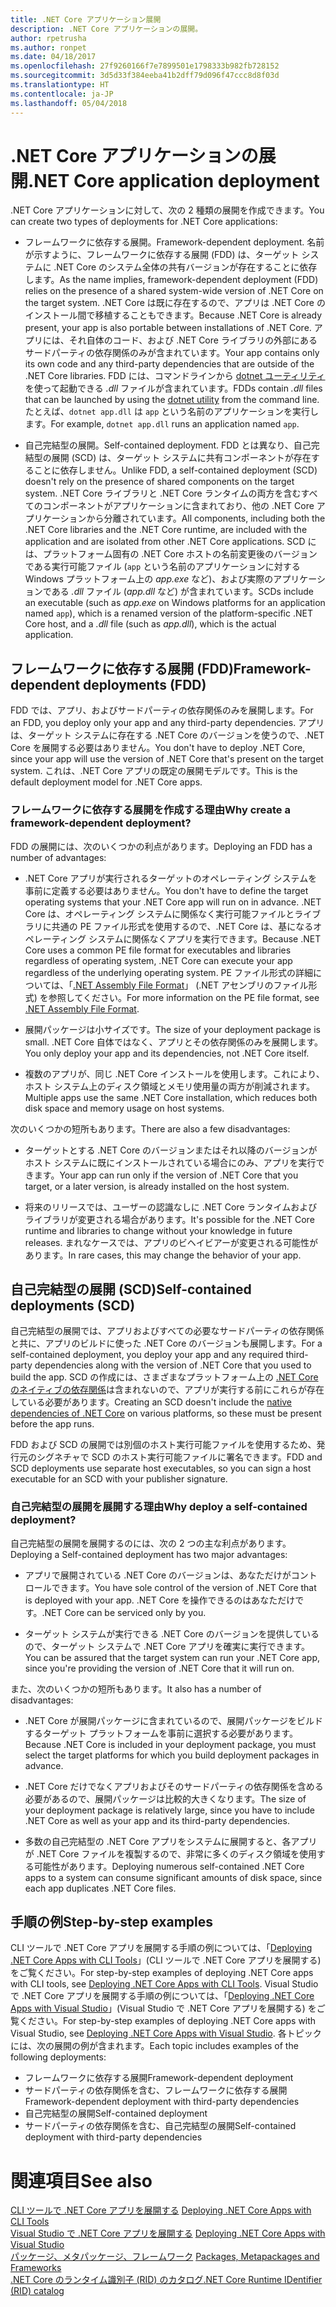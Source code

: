 ```yaml
---
title: .NET Core アプリケーション展開
description: .NET Core アプリケーションの展開。
author: rpetrusha
ms.author: ronpet
ms.date: 04/18/2017
ms.openlocfilehash: 27f9260166f7e7899501e1798333b982fb728152
ms.sourcegitcommit: 3d5d33f384eeba41b2dff79d096f47ccc8d8f03d
ms.translationtype: HT
ms.contentlocale: ja-JP
ms.lasthandoff: 05/04/2018
---
```

# <a name="net-core-application-deployment"></a><span data-ttu-id="1b82f-103">.NET Core アプリケーションの展開</span><span class="sxs-lookup"><span data-stu-id="1b82f-103">.NET Core application deployment</span></span>

<span data-ttu-id="1b82f-104">.NET Core アプリケーションに対して、次の 2 種類の展開を作成できます。</span><span class="sxs-lookup"><span data-stu-id="1b82f-104">You can create two types of deployments for .NET Core applications:</span></span>

- <span data-ttu-id="1b82f-105">フレームワークに依存する展開。</span><span class="sxs-lookup"><span data-stu-id="1b82f-105">Framework-dependent deployment.</span></span> <span data-ttu-id="1b82f-106">名前が示すように、フレームワークに依存する展開 (FDD) は、ターゲット システムに .NET Core のシステム全体の共有バージョンが存在することに依存します。</span><span class="sxs-lookup"><span data-stu-id="1b82f-106">As the name implies, framework-dependent deployment (FDD) relies on the presence of a shared system-wide version of .NET Core on the target system.</span></span> <span data-ttu-id="1b82f-107">.NET Core は既に存在するので、アプリは .NET Core のインストール間で移植することもできます。</span><span class="sxs-lookup"><span data-stu-id="1b82f-107">Because .NET Core is already present, your app is also portable between installations of .NET Core.</span></span> <span data-ttu-id="1b82f-108">アプリには、それ自体のコード、および .NET Core ライブラリの外部にあるサードパーティの依存関係のみが含まれています。</span><span class="sxs-lookup"><span data-stu-id="1b82f-108">Your app contains only its own code and any third-party dependencies that are outside of the .NET Core libraries.</span></span> <span data-ttu-id="1b82f-109">FDD には、コマンドラインから [dotnet ユーティリティ](../tools/dotnet.md)を使って起動できる *.dll* ファイルが含まれています。</span><span class="sxs-lookup"><span data-stu-id="1b82f-109">FDDs contain *.dll* files that can be launched by using the [dotnet utility](../tools/dotnet.md) from the command line.</span></span> <span data-ttu-id="1b82f-110">たとえば、`dotnet app.dll` は `app` という名前のアプリケーションを実行します。</span><span class="sxs-lookup"><span data-stu-id="1b82f-110">For example, `dotnet app.dll` runs an application named `app`.</span></span>

- <span data-ttu-id="1b82f-111">自己完結型の展開。</span><span class="sxs-lookup"><span data-stu-id="1b82f-111">Self-contained deployment.</span></span> <span data-ttu-id="1b82f-112">FDD とは異なり、自己完結型の展開 (SCD) は、ターゲット システムに共有コンポーネントが存在することに依存しません。</span><span class="sxs-lookup"><span data-stu-id="1b82f-112">Unlike FDD, a self-contained deployment (SCD) doesn't rely on the presence of shared components on the target system.</span></span> <span data-ttu-id="1b82f-113">.NET Core ライブラリと .NET Core ランタイムの両方を含むすべてのコンポーネントがアプリケーションに含まれており、他の .NET Core アプリケーションから分離されています。</span><span class="sxs-lookup"><span data-stu-id="1b82f-113">All components, including both the .NET Core libraries and the .NET Core runtime, are included with the application and are isolated from other .NET Core applications.</span></span> <span data-ttu-id="1b82f-114">SCD には、プラットフォーム固有の .NET Core ホストの名前変更後のバージョンである実行可能ファイル (`app` という名前のアプリケーションに対する Windows プラットフォーム上の *app.exe* など)、および実際のアプリケーションである *.dll* ファイル (*app.dll* など) が含まれています。</span><span class="sxs-lookup"><span data-stu-id="1b82f-114">SCDs include an executable (such as *app.exe* on Windows platforms for an application named `app`), which is  a renamed version of the platform-specific .NET Core host, and a *.dll* file (such as *app.dll*), which is the actual application.</span></span>

## <a name="framework-dependent-deployments-fdd"></a><span data-ttu-id="1b82f-115">フレームワークに依存する展開 (FDD)</span><span class="sxs-lookup"><span data-stu-id="1b82f-115">Framework-dependent deployments (FDD)</span></span>

<span data-ttu-id="1b82f-116">FDD では、アプリ、およびサードパーティの依存関係のみを展開します。</span><span class="sxs-lookup"><span data-stu-id="1b82f-116">For an FDD, you deploy only your app and any third-party dependencies.</span></span> <span data-ttu-id="1b82f-117">アプリは、ターゲット システムに存在する .NET Core のバージョンを使うので、.NET Core を展開する必要はありません。</span><span class="sxs-lookup"><span data-stu-id="1b82f-117">You don't have to deploy .NET Core, since your app will use the version of .NET Core that's present on the target system.</span></span> <span data-ttu-id="1b82f-118">これは、.NET Core アプリの既定の展開モデルです。</span><span class="sxs-lookup"><span data-stu-id="1b82f-118">This is the default deployment model for .NET Core apps.</span></span>

### <a name="why-create-a-framework-dependent-deployment"></a><span data-ttu-id="1b82f-119">フレームワークに依存する展開を作成する理由</span><span class="sxs-lookup"><span data-stu-id="1b82f-119">Why create a framework-dependent deployment?</span></span>

<span data-ttu-id="1b82f-120">FDD の展開には、次のいくつかの利点があります。</span><span class="sxs-lookup"><span data-stu-id="1b82f-120">Deploying an FDD has a number of advantages:</span></span>

- <span data-ttu-id="1b82f-121">.NET Core アプリが実行されるターゲットのオペレーティング システムを事前に定義する必要はありません。</span><span class="sxs-lookup"><span data-stu-id="1b82f-121">You don't have to define the target operating systems that your .NET Core app will run on in advance.</span></span> <span data-ttu-id="1b82f-122">.NET Core は、オペレーティング システムに関係なく実行可能ファイルとライブラリに共通の PE ファイル形式を使用するので、.NET Core は、基になるオペレーティング システムに関係なくアプリを実行できます。</span><span class="sxs-lookup"><span data-stu-id="1b82f-122">Because .NET Core uses a common PE file format for executables and libraries regardless of operating system, .NET Core can execute your app regardless of the underlying operating system.</span></span> <span data-ttu-id="1b82f-123">PE ファイル形式の詳細については、「[.NET Assembly File Format](../../standard/assembly-format.md)」 (.NET アセンブリのファイル形式) を参照してください。</span><span class="sxs-lookup"><span data-stu-id="1b82f-123">For more information on the PE file format, see [.NET Assembly File Format](../../standard/assembly-format.md).</span></span>

- <span data-ttu-id="1b82f-124">展開パッケージは小サイズです。</span><span class="sxs-lookup"><span data-stu-id="1b82f-124">The size of your deployment package is small.</span></span> <span data-ttu-id="1b82f-125">.NET Core 自体ではなく、アプリとその依存関係のみを展開します。</span><span class="sxs-lookup"><span data-stu-id="1b82f-125">You only deploy your app and its dependencies, not .NET Core itself.</span></span>

- <span data-ttu-id="1b82f-126">複数のアプリが、同じ .NET Core インストールを使用します。これにより、ホスト システム上のディスク領域とメモリ使用量の両方が削減されます。</span><span class="sxs-lookup"><span data-stu-id="1b82f-126">Multiple apps use the same .NET Core installation, which reduces both disk space and memory usage on host systems.</span></span>

<span data-ttu-id="1b82f-127">次のいくつかの短所もあります。</span><span class="sxs-lookup"><span data-stu-id="1b82f-127">There are also a few disadvantages:</span></span>

- <span data-ttu-id="1b82f-128">ターゲットとする .NET Core のバージョンまたはそれ以降のバージョンがホスト システムに既にインストールされている場合にのみ、アプリを実行できます。</span><span class="sxs-lookup"><span data-stu-id="1b82f-128">Your app can run only if the version of .NET Core that you target, or a later version, is already installed on the host system.</span></span>

- <span data-ttu-id="1b82f-129">将来のリリースでは、ユーザーの認識なしに .NET Core ランタイムおよびライブラリが変更される場合があります。</span><span class="sxs-lookup"><span data-stu-id="1b82f-129">It's possible for the .NET Core runtime and libraries to change without your knowledge in future releases.</span></span> <span data-ttu-id="1b82f-130">まれなケースでは、アプリのビヘイビアーが変更される可能性があります。</span><span class="sxs-lookup"><span data-stu-id="1b82f-130">In rare cases, this may change the behavior of your app.</span></span>

## <a name="self-contained-deployments-scd"></a><span data-ttu-id="1b82f-131">自己完結型の展開 (SCD)</span><span class="sxs-lookup"><span data-stu-id="1b82f-131">Self-contained deployments (SCD)</span></span>

<span data-ttu-id="1b82f-132">自己完結型の展開では、アプリおよびすべての必要なサードパーティの依存関係と共に、アプリのビルドに使った .NET Core のバージョンも展開します。</span><span class="sxs-lookup"><span data-stu-id="1b82f-132">For a self-contained deployment, you deploy your app and any required third-party dependencies along with the version of .NET Core that you used to build the app.</span></span> <span data-ttu-id="1b82f-133">SCD の作成には、さまざまなプラットフォーム上の [.NET Core のネイティブの依存関係](https://github.com/dotnet/core/blob/master/Documentation/prereqs.md)は含まれないので、アプリが実行する前にこれらが存在している必要があります。</span><span class="sxs-lookup"><span data-stu-id="1b82f-133">Creating an SCD doesn't include the [native dependencies of .NET Core](https://github.com/dotnet/core/blob/master/Documentation/prereqs.md) on various platforms, so these must be present before the app runs.</span></span>

<span data-ttu-id="1b82f-134">FDD および SCD の展開では別個のホスト実行可能ファイルを使用するため、発行元のシグネチャで SCD のホスト実行可能ファイルに署名できます。</span><span class="sxs-lookup"><span data-stu-id="1b82f-134">FDD and SCD deployments use separate host executables, so you can sign a host executable for an SCD with your publisher signature.</span></span>

### <a name="why-deploy-a-self-contained-deployment"></a><span data-ttu-id="1b82f-135">自己完結型の展開を展開する理由</span><span class="sxs-lookup"><span data-stu-id="1b82f-135">Why deploy a self-contained deployment?</span></span>

<span data-ttu-id="1b82f-136">自己完結型の展開を展開するのには、次の 2 つの主な利点があります。</span><span class="sxs-lookup"><span data-stu-id="1b82f-136">Deploying a Self-contained deployment has two major advantages:</span></span>

- <span data-ttu-id="1b82f-137">アプリで展開されている .NET Core のバージョンは、あなただけがコントロールできます。</span><span class="sxs-lookup"><span data-stu-id="1b82f-137">You have sole control of the version of .NET Core that is deployed with your app.</span></span> <span data-ttu-id="1b82f-138">.NET Core を操作できるのはあなただけです。</span><span class="sxs-lookup"><span data-stu-id="1b82f-138">.NET Core can be serviced only by you.</span></span>

- <span data-ttu-id="1b82f-139">ターゲット システムが実行できる .NET Core のバージョンを提供しているので、ターゲット システムで .NET Core アプリを確実に実行できます。</span><span class="sxs-lookup"><span data-stu-id="1b82f-139">You can be assured that the target system can run your .NET Core app, since you're providing the version of .NET Core that it will run on.</span></span>

<span data-ttu-id="1b82f-140">また、次のいくつかの短所もあります。</span><span class="sxs-lookup"><span data-stu-id="1b82f-140">It also has a number of disadvantages:</span></span>

- <span data-ttu-id="1b82f-141">.NET Core が展開パッケージに含まれているので、展開パッケージをビルドするターゲット プラットフォームを事前に選択する必要があります。</span><span class="sxs-lookup"><span data-stu-id="1b82f-141">Because .NET Core is included in your deployment package, you must select the target platforms for which you build deployment packages in advance.</span></span>

- <span data-ttu-id="1b82f-142">.NET Core だけでなくアプリおよびそのサードパーティの依存関係を含める必要があるので、展開パッケージは比較的大きくなります。</span><span class="sxs-lookup"><span data-stu-id="1b82f-142">The size of your deployment package is relatively large, since you have to include .NET Core as well as your app and its third-party dependencies.</span></span>

- <span data-ttu-id="1b82f-143">多数の自己完結型の .NET Core アプリをシステムに展開すると、各アプリが .NET Core ファイルを複製するので、非常に多くのディスク領域を使用する可能性があります。</span><span class="sxs-lookup"><span data-stu-id="1b82f-143">Deploying numerous self-contained .NET Core apps to a system can consume significant amounts of disk space, since each app duplicates .NET Core files.</span></span>

## <a name="step-by-step-examples"></a><span data-ttu-id="1b82f-144">手順の例</span><span class="sxs-lookup"><span data-stu-id="1b82f-144">Step-by-step examples</span></span>

<span data-ttu-id="1b82f-145">CLI ツールで .NET Core アプリを展開する手順の例については、「[Deploying .NET Core Apps with CLI Tools](deploy-with-cli.md)」(CLI ツールで .NET Core アプリを展開する) をご覧ください。</span><span class="sxs-lookup"><span data-stu-id="1b82f-145">For step-by-step examples of deploying .NET Core apps with CLI tools, see [Deploying .NET Core Apps with CLI Tools](deploy-with-cli.md).</span></span> <span data-ttu-id="1b82f-146">Visual Studio で .NET Core アプリを展開する手順の例については、「[Deploying .NET Core Apps with Visual Studio](deploy-with-vs.md)」(Visual Studio で .NET Core アプリを展開する) をご覧ください。</span><span class="sxs-lookup"><span data-stu-id="1b82f-146">For step-by-step examples of deploying .NET Core apps with Visual Studio, see [Deploying .NET Core Apps with Visual Studio](deploy-with-vs.md).</span></span> <span data-ttu-id="1b82f-147">各トピックには、次の展開の例が含まれます。</span><span class="sxs-lookup"><span data-stu-id="1b82f-147">Each topic includes examples of the following deployments:</span></span>

- <span data-ttu-id="1b82f-148">フレームワークに依存する展開</span><span class="sxs-lookup"><span data-stu-id="1b82f-148">Framework-dependent deployment</span></span>
- <span data-ttu-id="1b82f-149">サードパーティの依存関係を含む、フレームワークに依存する展開</span><span class="sxs-lookup"><span data-stu-id="1b82f-149">Framework-dependent deployment with third-party dependencies</span></span>
- <span data-ttu-id="1b82f-150">自己完結型の展開</span><span class="sxs-lookup"><span data-stu-id="1b82f-150">Self-contained deployment</span></span>
- <span data-ttu-id="1b82f-151">サードパーティの依存関係を含む、自己完結型の展開</span><span class="sxs-lookup"><span data-stu-id="1b82f-151">Self-contained deployment with third-party dependencies</span></span>

# <a name="see-also"></a><span data-ttu-id="1b82f-152">関連項目</span><span class="sxs-lookup"><span data-stu-id="1b82f-152">See also</span></span>

<span data-ttu-id="1b82f-153">[CLI ツールで .NET Core アプリを展開する](deploy-with-cli.md) </span><span class="sxs-lookup"><span data-stu-id="1b82f-153">[Deploying .NET Core Apps with CLI Tools](deploy-with-cli.md) </span></span>  
<span data-ttu-id="1b82f-154">[Visual Studio で .NET Core アプリを展開する](deploy-with-vs.md) </span><span class="sxs-lookup"><span data-stu-id="1b82f-154">[Deploying .NET Core Apps with Visual Studio](deploy-with-vs.md) </span></span>  
<span data-ttu-id="1b82f-155">[パッケージ、メタパッケージ、フレームワーク](../packages.md) </span><span class="sxs-lookup"><span data-stu-id="1b82f-155">[Packages, Metapackages and Frameworks](../packages.md) </span></span>  
[<span data-ttu-id="1b82f-156">.NET Core のランタイム識別子 (RID) のカタログ</span><span class="sxs-lookup"><span data-stu-id="1b82f-156">.NET Core Runtime IDentifier (RID) catalog</span></span>](../rid-catalog.md)
